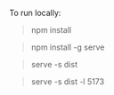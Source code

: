  To run locally:
 
> npm install
 
> npm install -g serve

> serve -s dist

> serve -s dist -l 5173

